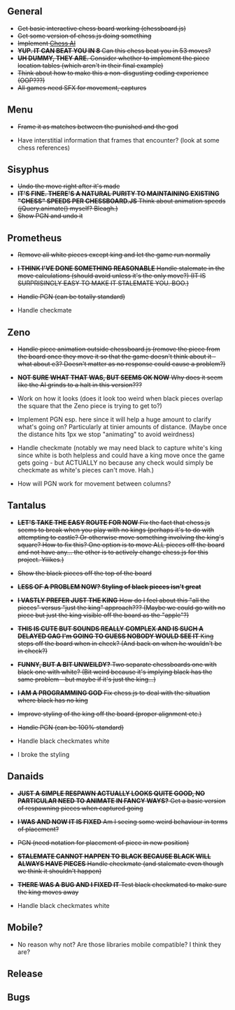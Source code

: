 ## General

- ~~Get basic interactive chess board working (chessboard.js)~~
- ~~Get some version of chess.js doing something~~
- ~~Implement [Chess AI](https://medium.freecodecamp.org/simple-chess-ai-step-by-step-1d55a9266977)~~
- ~~__YUP. IT CAN BEAT YOU IN 8__ Can this chess beat you in 53 moves?~~
- ~~__UH DUMMY, THEY ARE.__ Consider whether to implement the piece location tables (which aren't in their final example)~~
- ~~Think about how to make this a non-disgusting coding experience (OOP???)~~
- ~~All games need SFX for movement, captures~~

## Menu

- ~~Frame it as matches between the punished and the god~~

- Have interstitial information that frames that encounter? (look at some chess references)

## Sisyphus

- ~~Undo the move right after it's made~~
- ~~__IT'S FINE. THERE'S A NATURAL PURITY TO MAINTAINING EXISTING "CHESS" SPEEDS PER CHESSBOARD.JS__ Think about animation speeds (jQuery.animate() myself? Bleagh.)~~
- ~~Show PGN and undo it~~

## Prometheus

- ~~Remove all white pieces except king and let the game run normally~~
- ~~__I THINK I'VE DONE SOMETHING REASONABLE__ Handle stalemate in the move calculations (should avoid unless it's the only move?) (IT IS SURPRISINGLY EASY TO MAKE IT STALEMATE YOU. BOO.)~~
- ~~Handle PGN (can be totally standard)~~

- Handle checkmate


## Zeno

- ~~Handle piece animation outside chessboard.js (remove the piece from the board once they move it so that the game doesn't think about it - what about e3? Doesn't matter as no response could cause a problem?)~~
- ~~__NOT SURE WHAT THAT WAS, BUT SEEMS OK NOW__ Why does it seem like the AI grinds to a halt in this version???~~

- Work on how it looks (does it look too weird when black pieces overlap the square that the Zeno piece is trying to get to?)
- Implement PGN esp. here since it will help a huge amount to clarify  what's going on? Particularly  at tinier amounts of distance. (Maybe once the distance hits 1px we stop "animating" to avoid weirdness)
- Handle checkmate (notably we may need black to capture white's king since white is both helpless and could have a king move once the game gets going - but ACTUALLY no because any check would simply be checkmate as white's pieces can't move. Hah.)
- How will PGN work for movement between columns?

## Tantalus

- ~~__LET'S TAKE THE EASY ROUTE FOR NOW__ Fix the fact that chess.js seems to break when you play with no kings (perhaps it's to do with attempting to castle? Or otherwise move something involving the king's square? How to fix this? One option is to move ALL pieces off the board and not have any... the other is to actively change chess.js for this project. Yiiikes.)~~
- ~~Show the black pieces off the top of the board~~
- ~~__LESS OF A PROBLEM NOW? Styling of black pieces isn't great__~~
- ~~__I VASTLY  PREFER JUST THE KING__ How do I feel about this "all the pieces" versus "just the king" approach??? (Maybe we could go with no piece but just the king visible off the board as the "apple"?)~~
- ~~__THIS IS CUTE BUT SOUNDS REALLY COMPLEX AND IS SUCH A DELAYED GAG I'm GOING TO  GUESS NOBODY WOULD SEE IT__ King steps off the board when in check? (And back on when he wouldn't be in check?)~~
- ~~__FUNNY, BUT A BIT UNWEILDY?__ Two separate chessboards one with black one with white? (Bit weird because it's implying black has the same problem - but maybe if it's just the king...)~~
- ~~__I AM A PROGRAMMING GOD__ Fix chess.js to deal with the situation where black has no king~~
- ~~Improve styling of the king off the board (proper alignment etc.)~~
- ~~Handle PGN (can be 100% standard)~~

- Handle black checkmates white
- I broke the styling

## Danaids

- ~~__JUST A SIMPLE RESPAWN ACTUALLY LOOKS QUITE GOOD, NO PARTICULAR NEED TO ANIMATE IN FANCY WAYS?__ Get a basic version of respawning pieces when captured going~~
- ~~__I WAS AND NOW IT IS FIXED__ Am I seeing some weird behaviour in terms of placement?~~
- ~~PGN (need notation for placement of piece in new position)~~
- ~~__STALEMATE CANNOT HAPPEN TO BLACK BECAUSE BLACK WILL ALWAYS HAVE PIECES__ Handle checkmate (and stalemate even though we think it shouldn't happen)~~
- ~~__THERE WAS A BUG AND I FIXED IT__ Test black checkmated to make sure the king moves away~~

- Handle black checkmates white

## Mobile?

- No reason why not? Are those libraries mobile compatible? I think they are?

## Release

## Bugs
